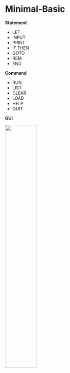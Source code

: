 # Minimal-Basic

**Statement**
- LET
- INPUT
- PRINT
- IF THEN
- GOTO
- REM
- END

**Command**
- RUN
- LIST
- CLEAR
- LOAD
- HELP
- QUIT

**GUI**

<img src="https://user-images.githubusercontent.com/81897539/222896753-36153899-172c-4e86-a394-cb0d912375f9.png" width="45%">
